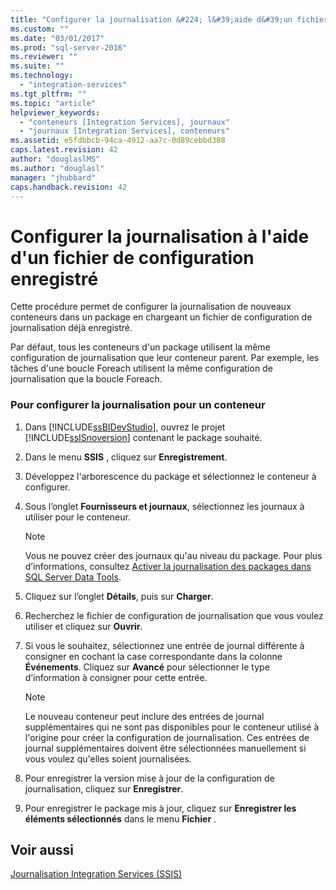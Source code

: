 ```yaml
---
title: "Configurer la journalisation &#224; l&#39;aide d&#39;un fichier de configuration enregistr&#233; | Microsoft Docs"
ms.custom: ""
ms.date: "03/01/2017"
ms.prod: "sql-server-2016"
ms.reviewer: ""
ms.suite: ""
ms.technology: 
  - "integration-services"
ms.tgt_pltfrm: ""
ms.topic: "article"
helpviewer_keywords: 
  - "conteneurs [Integration Services], journaux"
  - "journaux [Integration Services], conteneurs"
ms.assetid: e5fdbbcb-94ca-4912-aa7c-0d89cebbd308
caps.latest.revision: 42
author: "douglaslMS"
ms.author: "douglasl"
manager: "jhubbard"
caps.handback.revision: 42
---
```

# Configurer la journalisation &#224; l&#39;aide d&#39;un fichier de configuration enregistr&#233;
  Cette procédure permet de configurer la journalisation de nouveaux conteneurs dans un package en chargeant un fichier de configuration de journalisation déjà enregistré.  
  
 Par défaut, tous les conteneurs d'un package utilisent la même configuration de journalisation que leur conteneur parent. Par exemple, les tâches d'une boucle Foreach utilisent la même configuration de journalisation que la boucle Foreach.  
  
### Pour configurer la journalisation pour un conteneur  
  
1.  Dans [!INCLUDE[ssBIDevStudio](../../includes/ssbidevstudio-md.md)], ouvrez le projet [!INCLUDE[ssISnoversion](../../includes/ssisnoversion-md.md)] contenant le package souhaité.  
  
2.  Dans le menu **SSIS** , cliquez sur **Enregistrement**.  
  
3.  Développez l'arborescence du package et sélectionnez le conteneur à configurer.  
  
4.  Sous l’onglet **Fournisseurs et journaux**, sélectionnez les journaux à utiliser pour le conteneur.  
  
    > [!NOTE]  
    >  Vous ne pouvez créer des journaux qu'au niveau du package. Pour plus d’informations, consultez [Activer la journalisation des packages dans SQL Server Data Tools](../../integration-services/performance/enable-package-logging-in-sql-server-data-tools.md).  
  
5.  Cliquez sur l’onglet **Détails**, puis sur **Charger**.  
  
6.  Recherchez le fichier de configuration de journalisation que vous voulez utiliser et cliquez sur **Ouvrir**.  
  
7.  Si vous le souhaitez, sélectionnez une entrée de journal différente à consigner en cochant la case correspondante dans la colonne **Événements**. Cliquez sur **Avancé** pour sélectionner le type d’information à consigner pour cette entrée.  
  
    > [!NOTE]  
    >  Le nouveau conteneur peut inclure des entrées de journal supplémentaires qui ne sont pas disponibles pour le conteneur utilisé à l'origine pour créer la configuration de journalisation. Ces entrées de journal supplémentaires doivent être sélectionnées manuellement si vous voulez qu'elles soient journalisées.  
  
8.  Pour enregistrer la version mise à jour de la configuration de journalisation, cliquez sur **Enregistrer**.  
  
9. Pour enregistrer le package mis à jour, cliquez sur **Enregistrer les éléments sélectionnés** dans le menu **Fichier** .  
  
## Voir aussi  
 [Journalisation Integration Services &#40;SSIS&#41;](../../integration-services/performance/integration-services-ssis-logging.md)  
  
  